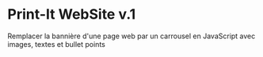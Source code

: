 # Print-It WebSite v.1

Remplacer la bannière d'une page web par un carrousel en JavaScript avec images, textes et bullet points
